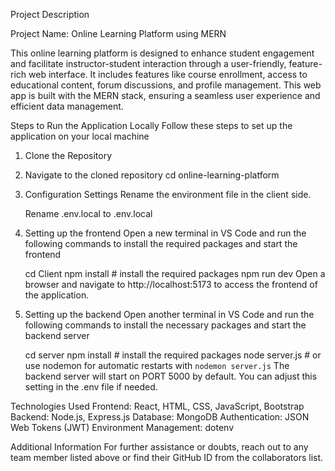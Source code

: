 Project Description


Project Name: Online Learning Platform using MERN

This online learning platform is designed to enhance student engagement and facilitate instructor-student interaction through a user-friendly, feature-rich web interface. It includes features like course enrollment, access to educational content, forum discussions, and profile management. This web app is built with the MERN stack, ensuring a seamless user experience and efficient data management.

Steps to Run the Application Locally
Follow these steps to set up the application on your local machine

1. Clone the Repository


2. Navigate to the cloned repository
    cd online-learning-platform


3. Configuration Settings
Rename the environment file in the client side.

    Rename .env.local to .env.local


4. Setting up the frontend
Open a new terminal in VS Code and run the following commands to install the required packages and start the frontend

    cd Client
    npm install   # install the required packages
    npm run dev
Open a browser and navigate to http://localhost:5173 to access the frontend of the application.

5. Setting up the backend
Open another terminal in VS Code and run the following commands to install the necessary packages and start the backend server

    cd server
    npm install      # install the required packages
    node server.js   # or use nodemon for automatic restarts with `nodemon server.js`
The backend server will start on PORT 5000 by default. You can adjust this setting in the .env file if needed.

Technologies Used
Frontend: React, HTML, CSS, JavaScript, Bootstrap
Backend: Node.js, Express.js
Database: MongoDB
Authentication: JSON Web Tokens (JWT)
Environment Management: dotenv



Additional Information
For further assistance or doubts, reach out to any team member listed above or find their GitHub ID from the collaborators list.

